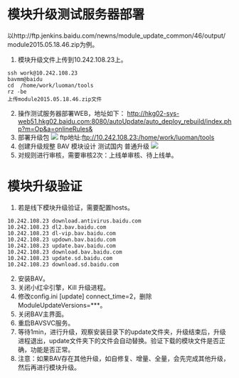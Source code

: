 
# 模块升级测试服务器部署

以http://ftp.jenkins.baidu.com/newns/module_update_common/46/output/ module2015.05.18.46.zip为例。

1. 模块升级文件上传到10.242.108.23上。
```
ssh work@10.242.108.23
bavmm@baidu
cd  /home/work/luoman/tools
rz -be
上传module2015.05.18.46.zip文件
```
2.	操作测试服务器部署WEB，地址如下： 
http://hkg02-sys-web51.hkg02.baidu.com:8080/autoUpdate/auto_deploy_rebuild/index.php?m=Op&a=onlineRules&
3.	部署升级包
![](http://7xif3g.com1.z0.glb.clouddn.com/caimaoy_模块升级_部署升级包.png)
ftp地址:ftp://10.242.108.23:/home/work/luoman/tools
4.	创建升级规整 BAV 模块设计 测试国内 普通升级
![](http://7xif3g.com1.z0.glb.clouddn.com/caimaoy_模块升级_创建升级规则.png)
5.	对规则进行审核，需要审核2次：上线单审核、待上线单。

# 模块升级验证
1.	若是线下模块升级验证，需要配置hosts。
```
10.242.108.23 download.antivirus.baidu.com
10.242.108.23 dl2.bav.baidu.com
10.242.108.23 dl-vip.bav.baidu.com
10.242.108.23 updown.bav.baidu.com
10.242.108.23 update.bav.baidu.com
10.242.108.23 download.bav.baidu.com
10.242.108.23 update.sd.baidu.com
10.242.108.23 download.sd.baidu.com
```
2.	安装BAV。
3.	关闭小红伞引擎，Kill 升级进程。
4.	修改config.ini [update] connect_time=2，删除ModuleUpdateVersions=***。
5.	关闭BAV主界面。
6.	重启BAVSVC服务。
7.	等待1min，进行升级，观察安装目录下的update文件夹，升级结束后，升级进程退出，update文件夹下的文件会自动替换。验证下载的模块文件是否正确，功能是否正常。
8.	注意：如果BAV存在其他升级，如自修复、增量、全量，会先完成其他升级，然后再进行模块升级。



